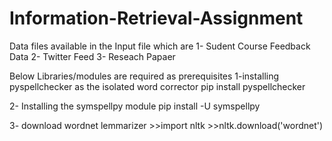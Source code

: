 # Information-Retrieval-Assignment
Data files available in the Input file which are 1- Sudent Course Feedback Data 2- Twitter Feed 3- Reseach Papaer

Below Libraries/modules are required as prerequisites
1-installing pyspellchecker as the isolated word corrector pip install pyspellchecker

2- Installing the symspellpy module pip install -U symspellpy

3- download wordnet lemmarizer >>import nltk >>nltk.download('wordnet')

